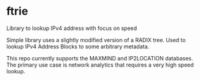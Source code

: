 # ftrie
Library to lookup IPv4 address with focus on speed 

Simple library uses a slightly modified version of a RADIX tree.
Used to lookup IPv4 Address Blocks to some arbitrary metadata.

This repo currently supports the MAXMIND and IP2LOCATION databases.
The primary use case is network analytics that requires a very high speed lookup.
